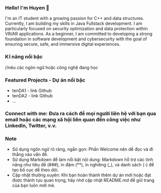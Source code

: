 ### Hello! I'm Huyen 👋

I'm an IT student with a growing passion for C++ and data structures. Currently, I am building my skills in Java Fullstack development. I am particularly focused on security optimization and data protection within VR/AR applications. As a beginner, I am committed to developing a strong foundation in software development and cybersecurity with the goal of ensuring secure, safe, and immersive digital experiences.

### Kĩ năng nổi bậc
//nêu các ngôn ngữ hoặc công nghệ đang học

### Featured Projects - Dự án nổi bậc
- tenDA1 - link Github
- tenDA2 - link Github
- ...

### Connect with me: Đưa ra cách để mọi người liên hệ với bạn qua email hoặc các mạng xã hội liên quan đến công việc như LinkedIn, Twitter, v.v.

### Note
- Sử dụng ngôn ngữ rõ ràng, ngắn gọn: Phần Welcome nên dễ đọc và đi thẳng vào vấn đề.
- Sử dụng Markdown để làm nổi bật nội dung: Markdown hỗ trợ các tính năng như tiêu đề (###), in đậm (**), in nghiêng (_), và danh sách (-) để tạo bố cục dễ theo dõi.
- Cập nhật thường xuyên: Khi bạn hoàn thành thêm dự án mới hoặc đạt được thành tựu quan trọng, hãy nhớ cập nhật README.md để giữ trang của bạn luôn mới mẻ.


